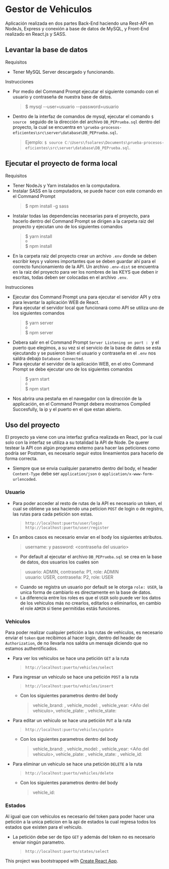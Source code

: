 # Gestor de Vehiculos

Aplicación realizada en dos partes Back-End haciendo una Rest-API en NodeJs, Express y conexión a base de datos de MySQL, y Front-End realizado en React.js y SASS.

## Levantar la base de datos
Requisitos
  - Tener MySQL Server descargado y funcionando.
 
Instrucciones
  - Por medio del Command Prompt ejecutar el siguiente comando con el usuario y contraseña de nuestra base de datos.
    >$ mysql --user=usuario --password=usuario
  - Dentro de la interfaz de comandos de mysql, ejecutar el comando ```$ source ``` seguido de la dirección del archivo ```DB_PEPrueba.sql``` dentro del proyecto, la cual se encuentra en ```\prueba-procesos-eficientes\src\server\database\DB_PEPrueba.sql```.
    > Ejemplo: ```$ source C:\Users\fsolares\Documents\prueba-procesos-eficientes\src\server\database\DB_PEPrueba.sql```.

## Ejecutar el proyecto de forma local
Requisitos
  - Tener NodeJs y Yarn instalados en la computadora.
  - Instalar SASS en la computadora, se puede hacer con este comando en el Command Prompt 
    > $ npm install -g sass
  - Instalar todas las dependencías necesarias para el proyecto, para hacerlo dentro del Command Prompt se dirigen a la carpeta raiz del proyecto y ejecutan uno de los siguientes comandos 
    > $ yarn install  
    >``` o ```  
    > $ npm install
  - En la carpeta raiz del proyecto crear un archivo ```.env``` donde se deben escribir keys y valores importantes que se deben guardar ahí para el correcto funcionamiento de la API. Un archivo ```.env-dist``` se encuentra en la raiz del proyecto para ver los nombres de las KEYS que deben ir escritas, todas deben ser colocadas en el archivo ```.env```.
  
Instrucciones
  - Ejecutar dos Command Prompt una para ejecutar el servidor API y otra para levantar la aplicación WEB de React.
  - Para ejecutar el servidor local que funcionará como API se utiliza uno de los siguientes comandos 
    > $ yarn server  
    >```ó```  
    > $ npm server
  - Debera salir en el Command Prompt ```Server Listening on port : ``` y el puerto que elegimos, a su vez si el servicio de la base de datos se esta ejecutando y se pusieron bien el usuario y contraseña en el ```.env``` nos saldra debajo ```Database Connected```.
  - Para ejecutar el servidor de la aplicación WEB, en el otro Command Prompt se debe ejecutar uno de los siguientes comandos
    > $ yarn start  
    >```ó```  
    > $ npm start
  - Nos abrira una pestaña en el navegador con la dirección de la applicación, en el Command Prompt debera mostrarnos Compiled Succesfully, la ip y el puerto en el que estan abierto.

## Uso del proyecto
El proyecto ya viene con una interfaz grafica realizada en React, por la cual solo con la interfaz se utiliza a su totalidad la API de Node. De querer testear la API con algún programa externo para hacer las peticiones como podría ser Postman, es necesarío seguir estos lineamientos para hacerlo de forma correcta.

   - Siempre que se envia cualquier parametro dentro del body, el header ```Content-Type``` debe ser ```application/json``` o ```application/x-www-form-urlencoded```.

### Usuario
- Para poder acceder al resto de rutas de la API es necesario un token, el cual se obtiene ya sea haciendo una peticion ```POST``` de login o de registro, las rutas para cada petición son estas.

    > ```http://localhost:puerto/user/login``` 
    > ```http://localhost:puerto/user/register```
- En ambos casos es necesario enviar en el body los siguientes atributos.
    > username: <nombre del usuario> y  password: <contraseña del usuario>
   - Por default al ejecutar el archivo ```DB_PEPrueba.sql``` se crea en la base de datos, dos usuarios los cuales son
    > usuario: ADMIN, contraseña: P1, role: ADMIN  
    > usuario: USER, contraseña: P2, role: USER  
   - Cuando se registra un usuario por default se le otorga ```role: USER```, la unica forma de cambiarlo es directamente en la base de datos.
   - La diferencia entre los roles es que el ```USER``` solo puede ver los datos de los vehiculos más no crearlos, editarlos o eliminarlos, en cambio el role ```ADMIN``` si tiene permitidas estás funciones.
    
### Vehiculos
Para poder realizar cualquier petición a las rutas de vehiculos, es necesario enviar el ```token``` que recibimos al hacer login, dentro del header de ```Authorization```, de no llevarla nos saldra un mensaje diciendo que no estamos authentificados.
  - Para ver los vehiculos se hace una petición ```GET``` a la ruta 
    > ```http://localhost:puerto/vehicles/select```  
- Para ingresar un vehiculo se hace una petición ```POST``` a la ruta
    > ```http://localhost:puerto/vehicles/insert```  
  - Con los siguientes parametros dentro del body 
    > vehicle_brand: <Marca del vehiculo>, vehicle_model: <Modelo del vehiculo>, vehicle_year: <Año del vehiculo>, vehicle_plate: <Placa del vehiculo>, vehicle_state: <id del estado que tiene vehiculo >
- Para editar un vehiculo se hace una petición ```PUT``` a la ruta
    > ```http://localhost:puerto/vehicles/update```
  - Con los siguientes parametros dentro del body 
    > vehicle_brand: <Marca del vehiculo>, vehicle_model: <Modelo del vehiculo>, vehicle_year: <Año del vehiculo>, vehicle_plate: <Placa del vehiculo>, vehicle_state: <id del estado que tiene vehiculo >, vehicle_id: <id del vehiculo que se va a actualizar>
- Para eliminar un vehiculo se hace una petición ```DELETE``` a la ruta
    > ```http://localhost:puerto/vehicles/delete```
  - Con los siguientes parametros dentro del body 
    > vehicle_id: <id del vehiculo que se va a eliminar>
### Estados
Al igual que con vehiculos es necesario del token para poder hacer una petición a la unica peticion en la api de estados la cual regresa todos los estados que existen para el vehiculo.

  - La petición debe ser de tipo ```GET``` y además del token no es necesario enviar ningún parametro.
    > ```http://localhost:puerto/states/select```

This project was bootstrapped with [Create React App](https://github.com/facebook/create-react-app).